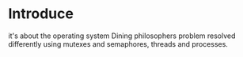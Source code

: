 # Introduce

it's about the operating system
Dining philosophers problem resolved differently using mutexes and semaphores, threads and processes.


